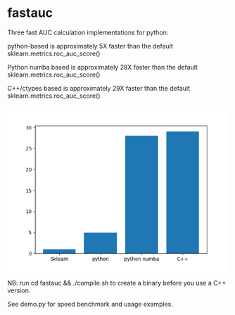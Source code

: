# fastauc

Three fast AUC calculation implementations for python:

python-based is approximately 5X faster than the default sklearn.metrics.roc_auc_score()

Python numba based is approximately 28X faster than the default sklearn.metrics.roc_auc_score()

C++/ctypes based is approximately 29X faster than the default sklearn.metrics.roc_auc_score()

![speedup](speedup.png)

NB: run cd fastauc && ./compile.sh to create a binary before you use a C++ version.

See demo.py for speed benchmark and usage examples.